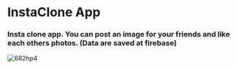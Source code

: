 # InstaClone App

### Insta clone app. You can post an image for your friends and like each others photos. (Data are saved at firebase)

![682hp4](https://user-images.githubusercontent.com/100288645/157542112-83796d2e-c97d-4fb9-85b9-0902f021e02f.gif)
